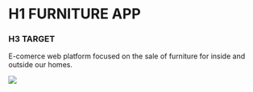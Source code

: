 # H1 FURNITURE APP 

### H3 TARGET
E-comerce web platform focused on the sale of furniture for inside and outside our homes.

![](./models-diagram/)
